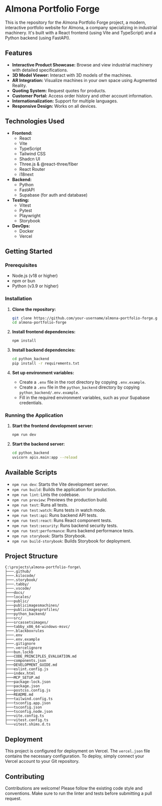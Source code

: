 # Almona Portfolio Forge

This is the repository for the Almona Portfolio Forge project, a modern, interactive portfolio website for Almona, a company specializing in industrial machinery. It's built with a React frontend (using Vite and TypeScript) and a Python backend (using FastAPI).

## Features

*   **Interactive Product Showcase:** Browse and view industrial machinery with detailed specifications.
*   **3D Model Viewer:** Interact with 3D models of the machines.
*   **AR Integration:** Visualize machines in your own space using Augmented Reality.
*   **Quoting System:** Request quotes for products.
*   **Customer Portal:** Access order history and other account information.
*   **Internationalization:** Support for multiple languages.
*   **Responsive Design:** Works on all devices.

## Technologies Used

*   **Frontend:**
    *   React
    *   Vite
    *   TypeScript
    *   Tailwind CSS
    *   Shadcn UI
    *   Three.js & @react-three/fiber
    *   React Router
    *   i18next
*   **Backend:**
    *   Python
    *   FastAPI
    *   Supabase (for auth and database)
*   **Testing:**
    *   Vitest
    *   Pytest
    *   Playwright
    *   Storybook
*   **DevOps:**
    *   Docker
    *   Vercel

## Getting Started

### Prerequisites

*   Node.js (v18 or higher)
*   npm or bun
*   Python (v3.9 or higher)

### Installation

1.  **Clone the repository:**
    ```bash
    git clone https://github.com/your-username/almona-portfolio-forge.git
    cd almona-portfolio-forge
    ```

2.  **Install frontend dependencies:**
    ```bash
    npm install
    ```

3.  **Install backend dependencies:**
    ```bash
    cd python_backend
    pip install -r requirements.txt
    ```

4.  **Set up environment variables:**
    *   Create a `.env` file in the root directory by copying `.env.example`.
    *   Create a `.env` file in the `python_backend` directory by copying `python_backend/.env.example`.
    *   Fill in the required environment variables, such as your Supabase credentials.

### Running the Application

1.  **Start the frontend development server:**
    ```bash
    npm run dev
    ```

2.  **Start the backend server:**
    ```bash
    cd python_backend
    uvicorn apis.main:app --reload
    ```

## Available Scripts

*   `npm run dev`: Starts the Vite development server.
*   `npm run build`: Builds the application for production.
*   `npm run lint`: Lints the codebase.
*   `npm run preview`: Previews the production build.
*   `npm run test`: Runs all tests.
*   `npm run test:watch`: Runs tests in watch mode.
*   `npm run test:api`: Runs backend API tests.
*   `npm run test:react`: Runs React component tests.
*   `npm run test:security`: Runs backend security tests.
*   `npm run test:performance`: Runs backend performance tests.
*   `npm run storybook`: Starts Storybook.
*   `npm run build-storybook`: Builds Storybook for deployment.

## Project Structure

```tree
C:\projects\almona-portfolio-forge\
├───.github/
├───.kilocode/
├───.storybook/
├───.tabby/
├───.vscode/
├───docs/
├───locales/
├───public/
├───publicimagesmachines/
├───publicimagesprofiles/
├───python_backend/
├───src/
├───srcassetsimages/
├───tabby_x86_64-windows-msvc/
├───.blackboxrules
├───.env
├───.env.example
├───.gitignore
├───.vercelignore
├───bun.lockb
├───CODE_PRINCIPLES_EVALUATION.md
├───components.json
├───DEVELOPMENT_GUIDE.md
├───eslint.config.js
├───index.html
├───MCP_SETUP.md
├───package-lock.json
├───package.json
├───postcss.config.js
├───README.md
├───tailwind.config.ts
├───tsconfig.app.json
├───tsconfig.json
├───tsconfig.node.json
├───vite.config.ts
├───vitest.config.ts
└───vitest.shims.d.ts
```

## Deployment

This project is configured for deployment on Vercel. The `vercel.json` file contains the necessary configuration. To deploy, simply connect your Vercel account to your Git repository.

## Contributing

Contributions are welcome! Please follow the existing code style and conventions. Make sure to run the linter and tests before submitting a pull request.
